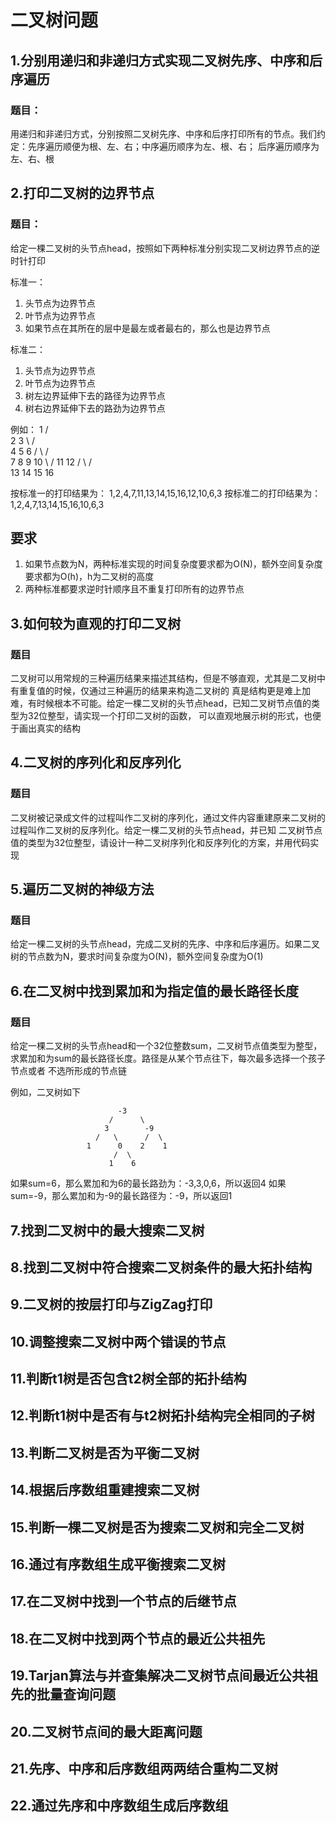 # 二叉树问题

## 1.分别用递归和非递归方式实现二叉树先序、中序和后序遍历
### 题目：
用递归和非递归方式，分别按照二叉树先序、中序和后序打印所有的节点。我们约定：先序遍历顺便为根、左、右；中序遍历顺序为左、根、右；
后序遍历顺序为左、右、根

## 2.打印二叉树的边界节点
### 题目：
给定一棵二叉树的头节点head，按照如下两种标准分别实现二叉树边界节点的逆时针打印

标准一：
1. 头节点为边界节点
2. 叶节点为边界节点
3. 如果节点在其所在的层中是最左或者最右的，那么也是边界节点

标准二：
1. 头节点为边界节点
2. 叶节点为边界节点
3. 树左边界延伸下去的路径为边界节点
4. 树右边界延伸下去的路劲为边界节点

例如：
                      1
               /           \
              2             3
               \           /  \
                4         5    6
               / \       / \
              7   8      9  10
                   \     /
                  11    12
                  / \   / \
                 13 14 15 16
 
 按标准一的打印结果为： 1,2,4,7,11,13,14,15,16,12,10,6,3
 按标准二的打印结果为：1,2,4,7,13,14,15,16,10,6,3
 ## 要求
 1. 如果节点数为N，两种标准实现的时间复杂度要求都为O(N)，额外空间复杂度要求都为O(h)，h为二叉树的高度
 2. 两种标准都要求逆时针顺序且不重复打印所有的边界节点
 
## 3.如何较为直观的打印二叉树
### 题目
二叉树可以用常规的三种遍历结果来描述其结构，但是不够直观，尤其是二叉树中有重复值的时候，仅通过三种遍历的结果来构造二叉树的
真是结构更是难上加难，有时候根本不可能。给定一棵二叉树的头节点head，已知二叉树节点值的类型为32位整型，请实现一个打印二叉树的函数，
可以直观地展示树的形式，也便于画出真实的结构

## 4.二叉树的序列化和反序列化 
### 题目
二叉树被记录成文件的过程叫作二叉树的序列化，通过文件内容重建原来二叉树的过程叫作二叉树的反序列化。给定一棵二叉树的头节点head，并已知
二叉树节点值的类型为32位整型，请设计一种二叉树序列化和反序列化的方案，并用代码实现

## 5.遍历二叉树的神级方法
### 题目
给定一棵二叉树的头节点head，完成二叉树的先序、中序和后序遍历。如果二叉树的节点数为N，要求时间复杂度为O(N)，额外空间复杂度为O(1)

## 6.在二叉树中找到累加和为指定值的最长路径长度
### 题目
给定一棵二叉树的头节点head和一个32位整数sum，二叉树节点值类型为整型，求累加和为sum的最长路径长度。路径是从某个节点往下，每次最多选择一个孩子节点或者
不选所形成的节点链

例如，二叉树如下

                            -3
                          /      \
                         3        -9
                       /   \      /  \
                     1      0    2    1
                           /  \
                          1    6
如果sum=6，那么累加和为6的最长路劲为：-3,3,0,6，所以返回4
如果sum=-9，那么累加和为-9的最长路径为：-9，所以返回1

## 7.找到二叉树中的最大搜索二叉树
## 8.找到二叉树中符合搜索二叉树条件的最大拓扑结构
## 9.二叉树的按层打印与ZigZag打印
## 10.调整搜索二叉树中两个错误的节点
## 11.判断t1树是否包含t2树全部的拓扑结构
## 12.判断t1树中是否有与t2树拓扑结构完全相同的子树
## 13.判断二叉树是否为平衡二叉树
## 14.根据后序数组重建搜索二叉树
## 15.判断一棵二叉树是否为搜索二叉树和完全二叉树
## 16.通过有序数组生成平衡搜索二叉树
## 17.在二叉树中找到一个节点的后继节点
## 18.在二叉树中找到两个节点的最近公共祖先
## 19.Tarjan算法与并查集解决二叉树节点间最近公共祖先的批量查询问题
## 20.二叉树节点间的最大距离问题
## 21.先序、中序和后序数组两两结合重构二叉树
## 22.通过先序和中序数组生成后序数组